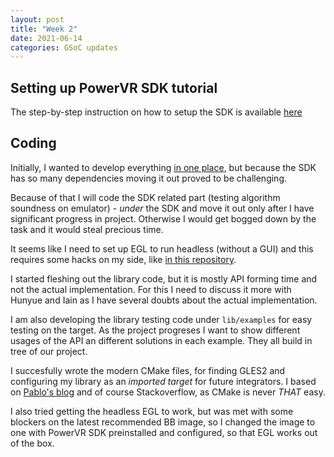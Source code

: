 ```yaml
---
layout: post
title: "Week 2"
date: 2021-06-14
categories: GSoC updates
---
```


## Setting up PowerVR SDK tutorial
The step-by-step instruction on how to setup the SDK is available [here](https://jduchniewicz.github.io/gsoc2021-blog/posts/2021/06/15/installing-powervr-sdk.html)

## Coding
Initially, I wanted to develop everything [in one place](https://github.com/JDuchniewicz/GPGPU-with-GLES), but because the SDK has so many dependencies moving it out proved to be challenging.

Because of that I will code the SDK related part (testing algorithm soundness on emulator) - _under_ the SDK and move it out only after I have significant progress in project. Otherwise I would get bogged down by the task and it would steal precious time.

It seems like I need to set up EGL to run headless (without a GUI) and this requires some hacks on my side, like [in this repository](https://gist.github.com/dcommander/ee1247362201552b2532).

I started fleshing out the library code, but it is mostly API forming time and not the actual implementation. For this I need to discuss it more with Hunyue and Iain as I have several doubts about the actual implementation.

I am also developing the library testing code under `lib/examples` for easy testing on the target. As the project progreses I want to show different usages of the API an different solutions in each example. They all build in tree of our project.

I succesfully wrote the modern CMake files, for finding GLES2 and configuring my library as an _imported target_ for future integrators. I based on [Pablo's blog](https://pabloariasal.github.io/2018/02/19/its-time-to-do-cmake-right/) and of course Stackoverflow, as CMake is never _THAT_ easy.

I also tried getting the headless EGL to work, but was met with some blockers on the latest recommended BB image, so I changed the image to one with PowerVR SDK preinstalled and configured, so that EGL works out of the box.


